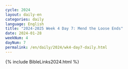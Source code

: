 ```yaml
---
cycle: 2024
layout: daily-en
categories: daily
language: English
title: "2024-2025 Week 4 Day 7: Mend the Loose Ends"
date: 2024-01-28
weekNum: 4
dayNum: 7
permalink: /en/daily/2024/wk4-day7-daily.html
---
```


{% include BibleLinks2024.html %}
